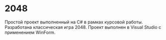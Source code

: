 # 2048

Простой проект выполненный на C# в рамках курсовой работы. Разработана классическая игра 2048. Проект выполнен в Visual Studio с применением WinForm.
